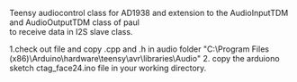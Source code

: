 

Teensy audiocontrol class for AD1938  and extension to  the AudioInputTDM and AudioOutputTDM class of paul   
to receive data in I2S slave class. 

1.check out file and copy .cpp and .h  in audio folder
"C:\Program Files (x86)\Arduino\hardware\teensy\avr\libraries\Audio"
2. copy the arduiono sketch ctag_face24.ino file in your working directory.

